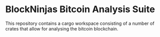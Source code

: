 # BlockNinjas Bitcoin Analysis Suite

This repository contains a cargo workspace consisting of a number of crates that
allow for analysing the bitcoin blockchain.
